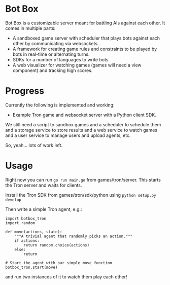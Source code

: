 Bot Box
=======
Bot Box is a customizable server meant for battling AIs against each other. It
comes in multiple parts:

* A sandboxed game server with scheduler that plays bots against each other by
  communicating via websockets.
* A framework for creating game rules and constraints to be played by bots in
real-time or alternating turns.
* SDKs for a number of languages to write bots.
* A web visualizer for watching games (games will need a view component) and
tracking high scores.

Progress
========

Currently the following is implemented and working:

* Example Tron game and websocket server with a Python client SDK.

We still need a script to sandbox games and a scheduler to schedule them and a
storage service to store results and a web service to watch games and a user
service to manage users and upload agents, etc.

So, yeah... lots of work left.

Usage
=====

Right now you can run ```go run main.go``` from games/tron/server.
This starts the Tron server and waits for clients.

Install the Tron SDK from games/tron/sdk/python using ```python setup.py develop```

Then write a simple Tron agent, e.g.:

```
import botbox_tron
import random

def move(actions, state):
    """A trivial agent that randomly picks an action."""
    if actions:
        return random.choice(actions)
    else:
        return

# Start the agent with our simple move function
botbox_tron.start(move)
```
and run two instances of it to watch them play each other!
